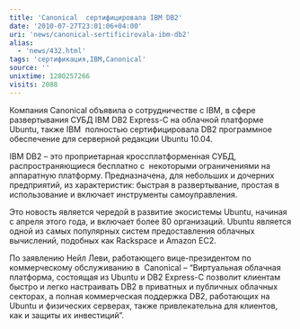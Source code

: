 ```yaml
---
title: 'Canonical  сертифицировала IBM DB2'
date: '2010-07-27T23:01:06+04:00'
uri: 'news/canonical-sertificirovala-ibm-db2'
alias: 
  - 'news/432.html'
tags: 'сертификация,IBM,Canonical'
source: ''
unixtime: 1280257266
visits: 2088
---
```

Компания Canonical объявила о сотрудничестве с IBM, в сфере развертывания СУБД IBM DB2 Express-C на облачной платформе Ubuntu, также IBM  полностью сертифицировала DB2 программное обеспечение для серверной редакции Ubuntu 10.04.

IBM DB2 – это проприетарная кроссплатформенная СУБД, распространяющиеся бесплатно с  некоторыми ограничениями на аппаратную платформу. Предназначена, для небольших и дочерних предприятий, из характеристик: быстрая в развертывание, простая в использование и включает инструменты самоуправления.

Это новость является чередой в развитие экосистемы Ubuntu, начиная с апреля этого года, и включает более 80 организаций. Ubuntu является одной из самых популярных систем предоставления облачных вычислений, подобных как Rackspace и Amazon EC2.

По заявлению Нейл Леви, работающего вице-президентом по коммерческому обслуживанию в  Canonical – “Виртуальная облачная платформа, состоящая из Ubuntu и DB2 Express-C позволит клиентам быстро и легко настраивать DB2 в приватных и публичных облачных секторах, а полная коммерческая поддержка DB2, работающих на Ubuntu и физических серверах, также привлекательна для клиентов, как и защиты их инвестиций”.
